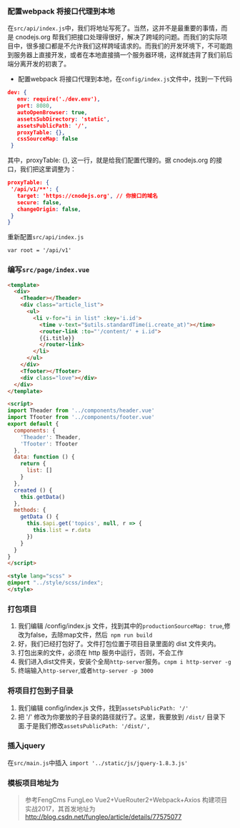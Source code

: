 ### 配置webpack 将接口代理到本地
在`src/api/index.js`中，我们将地址写死了。当然，这并不是最重要的事情，而是 cnodejs.org 帮我们把接口处理得很好，解决了跨域的问题。而我们的实际项目中，很多接口都是不允许我们这样跨域请求的。而我们的开发环境下，不可能跑到服务器上直接开发，或者在本地直接搞一个服务器环境，这样就违背了我们前后端分离开发的初衷了。
 - 配置webpack 将接口代理到本地，在`config/index.js`文件中，找到一下代码
 
 ```json
 dev: {
    env: require('./dev.env'),
    port: 8080,
    autoOpenBrowser: true,
    assetsSubDirectory: 'static',
    assetsPublicPath: '/',
    proxyTable: {},
    cssSourceMap: false
  }
 ```
 其中，proxyTable: {}, 这一行，就是给我们配置代理的。据 cnodejs.org 的接口，我们把这里调整为：
 ```json
 proxyTable: {
  '/api/v1/**': {
    target: 'https://cnodejs.org', // 你接口的域名
    secure: false,
    changeOrigin: false,
  }
}
 ```
 重新配置`src/api/index.js`
 ```
 var root = '/api/v1'
 ```

### 编写`src/page/index.vue`

```html
<template>
  <div>
    <Theader></Theader>
    <div class="article_list">
      <ul>
        <li v-for="i in list" :key='i.id'>
          <time v-text="$utils.standardTime(i.create_at)"></time>
          <router-link :to="'/content/' + i.id">
          {{i.title}}
          </router-link>
        </li>
      </ul>
    </div>
    <Tfooter></Tfooter>
    <div class="love"></div>
  </div>
</template>

<script>
import Theader from '../components/header.vue'
import Tfooter from '../components/footer.vue'
export default {
  components: {
    'Theader': Theader,
    'Tfooter': Tfooter
  },
  data: function () {
    return {
      list: []
    }
  },
  created () {
    this.getData()
  },
  methods: {
    getData () {
      this.$api.get('topics', null, r => {
        this.list = r.data
      })
    }
  }
}
</script>

<style lang="scss" >
@import "../style/scss/index";
</style>
```

### 打包项目 
1.  我们编辑 /config/index.js 文件，找到其中的`productionSourceMap: true`,修改为false，去除map文件，然后` npm run build`
2.  好，我们已经打包好了。文件打包位置于项目目录里面的 dist 文件夹内。
3.  打包出来的文件，必须在 http 服务中运行，否则，不会工作
4.  我们进入dist文件夹，安装个全局`http-server`服务。`cnpm i http-server -g`
5.  终端输入`http-server`,或者`http-server -p 3000`

### 将项目打包到子目录
1. 我们编辑 config/index.js 文件，找到`assetsPublicPath: '/'`
2. 把 '/' 修改为你要放的子目录的路径就行了。这里，我要放到 `/dist/` 目录下面.于是我们修改`assetsPublicPath: '/dist/',`

### 插入jquery
在`src/main.js`中插入
`import '../static/js/jquery-1.8.3.js'`

### 模板项目地址为


> 参考FengCms FungLeo Vue2+VueRouter2+Webpack+Axios 构建项目实战2017，其首发地址为 http://blog.csdn.net/fungleo/article/details/77575077

 